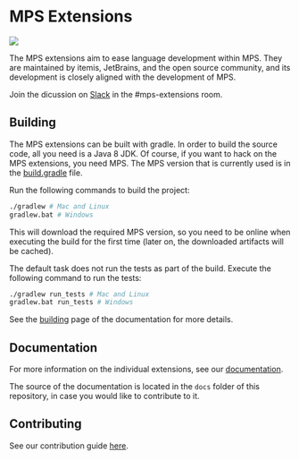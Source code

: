 # MPS Extensions

<a href="https://build.mbeddr.com/project.html?projectId=Mbeddr2_Mbeddr_Gradle_MpsExtensions&tab=projectOverview"><img src="http://build.mbeddr.com/app/rest/builds/buildType:(id:Mbeddr2_Mbeddr_Gradle_MpsExtenstions)/statusIcon"/></a>

The MPS extensions aim to ease language development within MPS. They are maintained by itemis, JetBrains, and the open source community, and its development is closely aligned with the development of MPS.

Join the dicussion on [Slack](http://slack-mps.jetbrains.com) in the #mps-extensions room.

## Building

The MPS extensions can be built with gradle. In order to build the source code, all you need is a Java 8 JDK. Of course, if you want to hack on the MPS extensions, you need MPS. The MPS version that is currently used is in the [build.gradle](https://github.com/JetBrains/MPS-extensions/blob/master/build.gradle#L61) file.

Run the following commands to build the project:

```bash
./gradlew # Mac and Linux
gradlew.bat # Windows
```

This will download the required MPS version, so you need to be online when executing the build for the first time (later on, the downloaded artifacts will be cached).

The default task does not run the tests as part of the build. Execute the following command to run the tests:

```bash
./gradlew run_tests # Mac and Linux
gradlew.bat run_tests # Windows
```

See the [building](https://jetbrains.github.io/MPS-extensions/building/) page of the documentation for more details.

## Documentation

For more information on the individual extensions, see our [documentation](https://jetbrains.github.com/MPS-extensions).

The source of the documentation is located in the `docs` folder of this repository, in case you would like to contribute to it.

## Contributing

See our contribution guide [here](https://jetbrains.github.io/MPS-extensions/contributing/).

